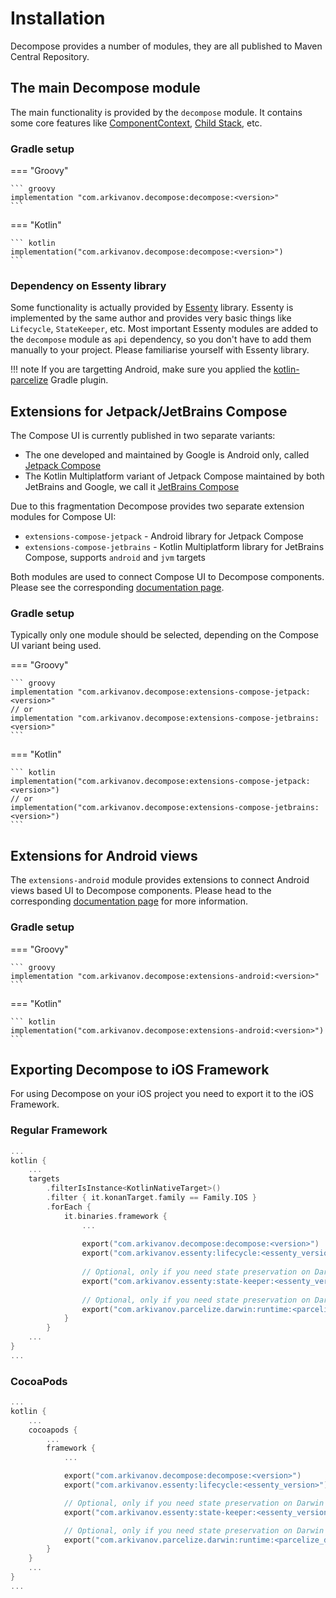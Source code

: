 # Installation

Decompose provides a number of modules, they are all published to Maven Central Repository.

## The main Decompose module

The main functionality is provided by the `decompose` module. It contains some core features like [ComponentContext](/Decompose/component/overview/#componentcontext), [Child Stack](/Decompose/navigation/stack/overview/), etc.

### Gradle setup

=== "Groovy"

    ``` groovy
    implementation "com.arkivanov.decompose:decompose:<version>"
    ```

=== "Kotlin"

    ``` kotlin
    implementation("com.arkivanov.decompose:decompose:<version>")
    ```

### Dependency on Essenty library

Some functionality is actually provided by [Essenty](https://github.com/arkivanov/Essenty) library. Essenty is implemented by the same author and provides very basic things like `Lifecycle`, `StateKeeper`, etc. Most important Essenty modules are added to the `decompose` module as `api` dependency, so you don't have to add them manually to your project. Please familiarise yourself with Essenty library.

!!! note
    If you are targetting Android, make sure you applied the [kotlin-parcelize](https://developer.android.com/kotlin/parcelize) Gradle plugin.

## Extensions for Jetpack/JetBrains Compose

The Compose UI is currently published in two separate variants:

- The one developed and maintained by Google is Android only, called [Jetpack Compose](https://developer.android.com/jetpack/compose)
- The Kotlin Multiplatform variant of Jetpack Compose maintained by both JetBrains and Google, we call it [JetBrains Compose](https://github.com/JetBrains/compose-jb)

Due to this fragmentation Decompose provides two separate extension modules for Compose UI:

- `extensions-compose-jetpack` - Android library for Jetpack Compose
- `extensions-compose-jetbrains` - Kotlin Multiplatform library for JetBrains Compose, supports `android` and `jvm` targets

Both modules are used to connect Compose UI to Decompose components. Please see the corresponding [documentation page](/Decompose/extensions/compose/).

### Gradle setup

Typically only one module should be selected, depending on the Compose UI variant being used.

=== "Groovy"

    ``` groovy
    implementation "com.arkivanov.decompose:extensions-compose-jetpack:<version>"
    // or
    implementation "com.arkivanov.decompose:extensions-compose-jetbrains:<version>"
    ```

=== "Kotlin"

    ``` kotlin
    implementation("com.arkivanov.decompose:extensions-compose-jetpack:<version>")
    // or
    implementation("com.arkivanov.decompose:extensions-compose-jetbrains:<version>")
    ```

## Extensions for Android views

The `extensions-android` module provides extensions to connect Android views based UI to Decompose components. Please head to the corresponding [documentation page](/Decompose/extensions/android/) for more information.

### Gradle setup

=== "Groovy"

    ``` groovy
    implementation "com.arkivanov.decompose:extensions-android:<version>"
    ```

=== "Kotlin"

    ``` kotlin
    implementation("com.arkivanov.decompose:extensions-android:<version>")
    ```

## Exporting Decompose to iOS Framework

For using Decompose on your iOS project you need to export it to the iOS Framework.

### Regular Framework


``` kotlin
...
kotlin {
    ...
    targets
        .filterIsInstance<KotlinNativeTarget>()
        .filter { it.konanTarget.family == Family.IOS }
        .forEach {
            it.binaries.framework {
                ...
                
                export("com.arkivanov.decompose:decompose:<version>")
                export("com.arkivanov.essenty:lifecycle:<essenty_version>")
    
                // Optional, only if you need state preservation on Darwin (Apple) targets
                export("com.arkivanov.essenty:state-keeper:<essenty_version>")
    
                // Optional, only if you need state preservation on Darwin (Apple) targets
                export("com.arkivanov.parcelize.darwin:runtime:<parcelize_darwin_version>")
            }
        }
    ...
}
...
```

### CocoaPods

``` kotlin
...
kotlin {
    ...
    cocoapods {
        ...
        framework {
            ...

            export("com.arkivanov.decompose:decompose:<version>")
            export("com.arkivanov.essenty:lifecycle:<essenty_version>")

            // Optional, only if you need state preservation on Darwin (Apple) targets
            export("com.arkivanov.essenty:state-keeper:<essenty_version>")

            // Optional, only if you need state preservation on Darwin (Apple) targets
            export("com.arkivanov.parcelize.darwin:runtime:<parcelize_darwin_version>")
        }
    }
    ...
}
...
```

